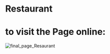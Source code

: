 # Restaurant
# to visit the Page online:
![final_page_Resaurant](https://user-images.githubusercontent.com/120318142/218889089-7222b64e-d024-41a4-8cb2-93848549601b.png)
